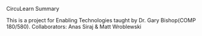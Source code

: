 CircuLearn
Summary


This is a project for Enabling Technologies taught by Dr. Gary Bishop(COMP 180/580).
Collaborators: Anas Siraj & Matt Wroblewski